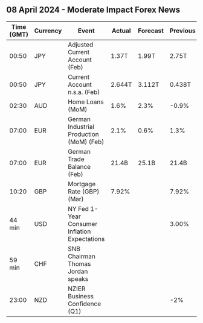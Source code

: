 ## 08 April 2024 - Moderate Impact Forex News

| Time (GMT) | Currency | Event | Actual | Forecast | Previous |
|------|----------|-------|--------|----------|----------|
| 00:50 | JPY | Adjusted Current Account (Feb) | 1.37T | 1.99T | 2.75T |
| 00:50 | JPY | Current Account n.s.a. (Feb) | 2.644T | 3.112T | 0.438T |
| 02:30 | AUD | Home Loans (MoM) | 1.6% | 2.3% | -0.9% |
| 07:00 | EUR | German Industrial Production (MoM) (Feb) | 2.1% | 0.6% | 1.3% |
| 07:00 | EUR | German Trade Balance (Feb) | 21.4B | 25.1B | 21.4B |
| 10:20 | GBP | Mortgage Rate (GBP) (Mar) | 7.92% |  | 7.92% |
| 44 min | USD | NY Fed 1-Year Consumer Inflation Expectations |  |  | 3.00% |
| 59 min | CHF | SNB Chairman Thomas Jordan speaks |  |  |  |
| 23:00 | NZD | NZIER Business Confidence (Q1) |  |  | -2% |

